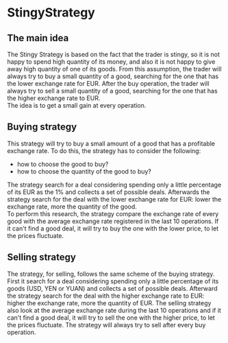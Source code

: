 # StingyStrategy

## The main idea
The Stingy Strategy is based on the fact that the trader is stingy, so it is not happy to spend high quantity of its money, and also it is
not happy to give away high quantity of one of its goods.
From this assumption, the trader will always try to buy a small quantity of a good, searching for the one that has the lower exchange rate for EUR.
After the buy operation, the trader will always try to sell a small quantity of a good, searching for the one that has the higher exchange rate to EUR.\
The idea is to get a small gain at every operation.

## Buying strategy
This strategy will try to buy a small amount of a good that has a profitable exchange rate.
To do this, the strategy has to consider the following:
- how to choose the good to buy?
- how to choose the quantity of the good to buy?

The strategy search for a deal considering spending only a little percentage of its EUR as the 1% and collects a set of possible deals.
Afterwards the strategy search for the deal with the lower exchange rate for EUR: lower the exchange rate, more the quantity of the good.\
To perform this research, the strategy compare the exchange rate of every good with the average exchange rate registered in the last 10 operations.
If it can't find a good deal, it will try to buy the one with the lower price, to let the prices fluctuate.

## Selling strategy
The strategy, for selling, follows the same scheme of the buying strategy. First it search for a deal considering spending only a little percentage of its goods 
(USD, YEN or YUAN) and collects a set of possible deals. Afterward the strategy search for the deal with the higher exchange rate to EUR: higher the exchange rate, more the quantity of EUR.
The selling strategy also look at the average exchange rate during the last 10 operations and if it can't find a good deal, it will try to sell the one with the higher price, to let the prices fluctuate.
The strategy will always try to sell after every buy operation.